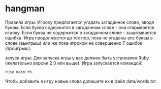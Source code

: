 # hangman
Правила игры: Игроку предлагается угадать загаданное слово, вводя буквы.
Если буква содержится в загаданном слове - она открывается игроку.
Если буква не содержится в загаданном слове - защитывается ошибка.
Игра продолжается до тех пор, пока не угаданы все буквы в слове (выигрыш) или же пока игроком не совершенно 7 ошибок (проигрыш).

запуск игры:
Для запуска игры у вас должен быть установлен Ruby (желательно версии 2.0 или выше).
Игра запускается командой: 

 ```
 ruby main.rb.
 ```

Чтобы добавить в игру новые слова допишите их в файл data/words.txt
